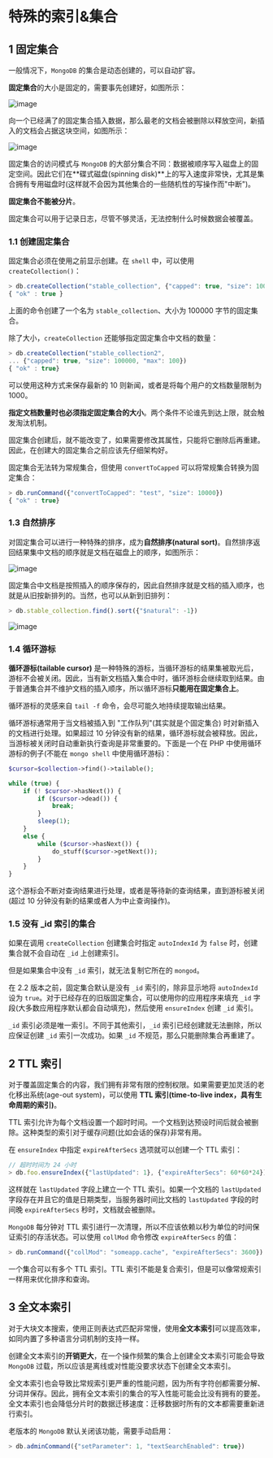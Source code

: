 # 特殊的索引&集合

## 1 固定集合

一般情况下，`MongoDB` 的集合是动态创建的，可以自动扩容。

**固定集合**的大小是固定的，需要事先创建好，如图所示：

![image](https://github.com/TomatoZ7/notes-of-tz/blob/master/nosql/MongoDB/images/mongo_special_1.jpg)

向一个已经满了的固定集合插入数据，那么最老的文档会被删除以释放空间，新插入的文档会占据这块空间，如图所示：

![image](https://github.com/TomatoZ7/notes-of-tz/blob/master/nosql/MongoDB/images/mongo_special_2.jpg)

固定集合的访问模式与 `MongoDB` 的大部分集合不同：数据被顺序写入磁盘上的固定空间。因此它们在**碟式磁盘(spinning disk)**上的写入速度非常快，尤其是集合拥有专用磁盘时(这样就不会因为其他集合的一些随机性的写操作而"中断")。

**固定集合不能被分片**。

固定集合可以用于记录日志，尽管不够灵活，无法控制什么时候数据会被覆盖。

### 1.1 创建固定集合

固定集合必须在使用之前显示创建。在 `shell` 中，可以使用 `createCollection()`：

```js
> db.createCollection("stable_collection", {"capped": true, "size": 100000})
{ "ok" : true }
```

上面的命令创建了一个名为 `stable_collection`、大小为 100000 字节的固定集合。

除了大小，`createCollection` 还能够指定固定集合中文档的数量：

```js
> db.createCollection("stable_collection2", 
... {"capped": true, "size": 100000, "max": 100})
{ "ok" : true}
```

可以使用这种方式来保存最新的 10 则新闻，或者是将每个用户的文档数量限制为 1000。

**指定文档数量时也必须指定固定集合的大小**。两个条件不论谁先到达上限，就会触发淘汰机制。

固定集合创建后，就不能改变了，如果需要修改其属性，只能将它删除后再重建。因此，在创建大的固定集合之前应该先仔细架构好。

固定集合无法转为常规集合，但使用 `convertToCapped` 可以将常规集合转换为固定集合：

```js
> db.runCommand({"convertToCapped": "test", "size": 10000})
{ "ok" : true}
```

### 1.3 自然排序

对固定集合可以进行一种特殊的排序，成为**自然排序(natural sort)**。自然排序返回结果集中文档的顺序就是文档在磁盘上的顺序，如图所示：

![image](https://github.com/TomatoZ7/notes-of-tz/blob/master/nosql/MongoDB/images/mongo_special_3.jpg)

固定集合中文档是按照插入的顺序保存的，因此自然排序就是文档的插入顺序，也就是从旧按新排列的。当然，也可以从新到旧排列：

```js
> db.stable_collection.find().sort({"$natural": -1})
```

![image](https://github.com/TomatoZ7/notes-of-tz/blob/master/nosql/MongoDB/images/mongo_special_4.jpg)

### 1.4 循环游标

**循环游标(tailable cursor)** 是一种特殊的游标，当循环游标的结果集被取光后，游标不会被关闭。因此，当有新文档插入集合中时，循环游标会继续取到结果。由于普通集合并不维护文档的插入顺序，所以循环游标**只能用在固定集合上**。

循环游标的灵感来自 `tail -f` 命令，会尽可能久地持续提取输出结果。

循环游标通常用于当文档被插入到 "工作队列"(其实就是个固定集合) 时对新插入的文档进行处理。如果超过 10 分钟没有新的结果，循环游标就会被释放。因此，当游标被关闭时自动重新执行查询是非常重要的。下面是一个在 PHP 中使用循环游标的例子(不能在 `mongo shell` 中使用循环游标)：

```php
$cursor=$collection->find()->tailable();

while (true) {
    if (! $cursor->hasNext()) {
        if ($cursor->dead()) {
            break;
        }
        sleep(1);
    }
    else {
        while ($cursor->hasNext()) {
            do_stuff($cursor->getNext());
        }
    }
}
```

这个游标会不断对查询结果进行处理，或者是等待新的查询结果，直到游标被关闭(超过 10 分钟没有新的结果或者人为中止查询操作)。

### 1.5 没有 _id 索引的集合

如果在调用 `createCollection` 创建集合时指定 `autoIndexId` 为 `false` 时，创建集合就不会自动在 `_id` 上创建索引。

但是如果集合中没有 `_id` 索引，就无法复制它所在的 `mongod`。

在 2.2 版本之前，固定集合默认是没有 `_id` 索引的，除非显示地将 `autoIndexId` 设为 `true`。对于已经存在的旧版固定集合，可以使用你的应用程序来填充 `_id` 字段(大多数应用程序默认都会自动填充)，然后使用 `ensureIndex` 创建 `_id` 索引。

`_id` 索引必须是唯一索引。不同于其他索引，`_id` 索引已经创建就无法删除，所以应保证创建 `_id` 索引一次成功。如果 `_id` 不规范，那么只能删除集合再重建了。

## 2 TTL 索引

对于覆盖固定集合的内容，我们拥有非常有限的控制权限。如果需要更加灵活的老化移出系统(age-out system)，可以使用 **TTL 索引(time-to-live index，具有生命周期的索引)**。

TTL 索引允许为每个文档设置一个超时时间。一个文档到达预设时间后就会被删除。这种类型的索引对于缓存问题(比如会话的保存)非常有用。

在 `ensureIndex` 中指定 `expireAfterSecs` 选项就可以创建一个 TTL 索引：

```js
// 超时时间为 24 小时
> db.foo.ensureIndex({"lastUpdated": 1}, {"expireAfterSecs": 60*60*24})
```

这样就在 `lastUpdated` 字段上建立一个 TTL 索引。如果一个文档的 `lastUpdated` 字段存在并且它的值是日期类型，当服务器时间比文档的 `lastUpdated` 字段的时间晚 `expireAfterSecs` 秒时，文档就会被删除。

`MongoDB` 每分钟对 TTL 索引进行一次清理，所以不应该依赖以秒为单位的时间保证索引的存活状态。可以使用 `collMod` 命令修改 `expireAfterSecs` 的值：

```js
> db.runCommand({"collMod": "someapp.cache", "expireAfterSecs": 3600})
```

一个集合可以有多个 TTL 索引。TTL 索引不能是复合索引，但是可以像常规索引一样用来优化排序和查询。

## 3 全文本索引

对于大块文本搜索，使用正则表达式匹配非常慢，使用**全文本索引**可以提高效率，如同内置了多种语言分词机制的支持一样。

创建全文本索引的**开销更大**，在一个操作频繁的集合上创建全文本索引可能会导致 `MongoDB` 过载，所以应该是离线或对性能没要求状态下创建全文本索引。

全文本索引也会导致比常规索引更严重的性能问题，因为所有字符创都需要分解、分词并保存。因此，拥有全文本索引的集合的写入性能可能会比没有拥有的要差。全文本索引也会降低分片时的数据迁移速度：迁移数据时所有的文本都需要重新进行索引。

老版本的 `MongoDB` 默认关闭该功能，需要手动启用：

```js
> db.adminCommand({"setParameter": 1, "textSearchEnabled": true})
```

<!-- 362 -->